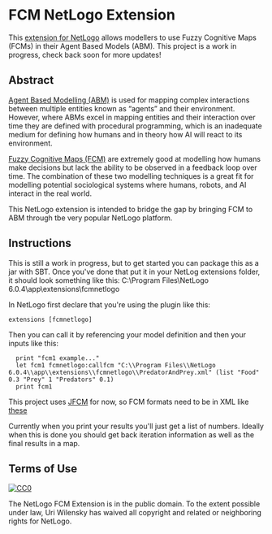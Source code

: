 # FCM NetLogo Extension

This [extension for NetLogo](http://ccl.northwestern.edu/netlogo/docs/extensions.html)
allows modellers to use Fuzzy Cognitive Maps (FCMs) in their Agent Based Models (ABM).
This project is a work in progress, check back soon for more updates!

## Abstract

[Agent Based Modelling (ABM)](https://en.wikipedia.org/wiki/Agent-based_model
) is used for mapping complex interactions between multiple entities
known as “agents” and their environment. However, where ABMs excel in mapping entities and their
interaction over time they are defined with procedural programming, which is an inadequate medium
for defining how humans and in theory how AI will react to its environment.

[Fuzzy Cognitive Maps (FCM)](https://en.wikipedia.org/wiki/Fuzzy_cognitive_map) are extremely good at modelling how humans make decisions but lack the
ability to be observed in a feedback loop over time. The combination of these two modelling techniques
is a great fit for modelling potential sociological systems where humans, robots, and AI interact in
the real world.

This NetLogo extension is intended to bridge the gap by bringing FCM to ABM through tbe very
popular NetLogo platform.

## Instructions

This is still a work in progress, but to get started you can package this as a jar with SBT. Once
you've done that put it in your NetLog extensions folder, it should look something like this:
C:\Program Files\NetLogo 6.0.4\app\extensions\fcmnetlogo

In NetLogo first declare that you're using the plugin like this:

```NetLogo
extensions [fcmnetlogo]
```

Then you can call it by referencing your model definition and then your inputs like this:

```NetLogo
  print "fcm1 example..."
  let fcm1 fcmnetlogo:callfcm "C:\\Program Files\\NetLogo 6.0.4\\app\\extensions\\fcmnetlogo\\PredatorAndPrey.xml" (list "Food" 0.3 "Prey" 1 "Predators" 0.1)
  print fcm1
```

This project uses [JFCM](https://github.com/megadix/jfcm
) for now, so FCM formats need to be in XML like [these](https://github.com/megadix/jfcm-samples/tree/master/src/main/resources/org/megadix/jfcm/samples)

Currently when you print your results you'll just get a list of numbers. Ideally when this is done
you should get back iteration information as well as the final results in a map.

## Terms of Use

[![CC0](http://i.creativecommons.org/p/zero/1.0/88x31.png)](http://creativecommons.org/publicdomain/zero/1.0/)

The NetLogo FCM Extension is in the public domain.  To the extent possible under law, Uri Wilensky has waived all copyright and related or neighboring rights for NetLogo.